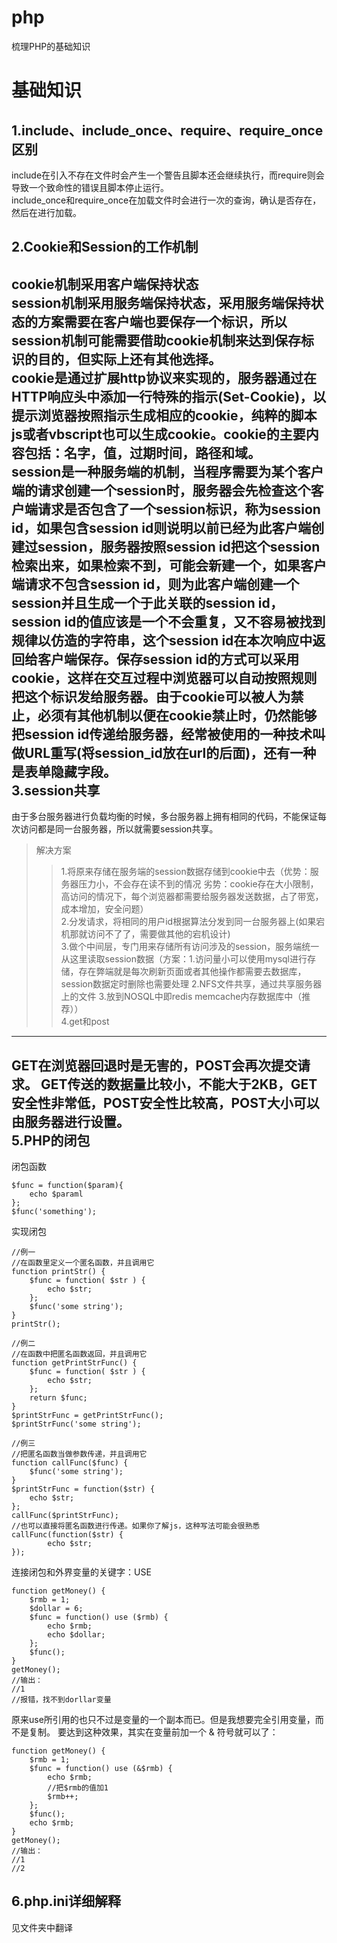 # php
梳理PHP的基础知识

基础知识
========
1.include、include_once、require、require_once区别
---------
include在引入不存在文件时会产生一个警告且脚本还会继续执行，而require则会导致一个致命性的错误且脚本停止运行。  
include_once和require_once在加载文件时会进行一次的查询，确认是否存在，然后在进行加载。

2.Cookie和Session的工作机制
----------
cookie机制采用客户端保持状态  
session机制采用服务端保持状态，采用服务端保持状态的方案需要在客户端也要保存一个标识，所以session机制可能需要借助cookie机制来达到保存标识的目的，但实际上还有其他选择。  
cookie是通过扩展http协议来实现的，服务器通过在HTTP响应头中添加一行特殊的指示(Set-Cookie)，以提示浏览器按照指示生成相应的cookie，纯粹的脚本js或者vbscript也可以生成cookie。cookie的主要内容包括：名字，值，过期时间，路径和域。  
session是一种服务端的机制，当程序需要为某个客户端的请求创建一个session时，服务器会先检查这个客户端请求是否包含了一个session标识，称为session id，如果包含session id则说明以前已经为此客户端创建过session，服务器按照session id把这个session检索出来，如果检索不到，可能会新建一个，如果客户端请求不包含session id，则为此客户端创建一个session并且生成一个于此关联的session id，session id的值应该是一个不会重复，又不容易被找到规律以仿造的字符串，这个session id在本次响应中返回给客户端保存。保存session id的方式可以采用cookie，这样在交互过程中浏览器可以自动按照规则把这个标识发给服务器。由于cookie可以被人为禁止，必须有其他机制以便在cookie禁止时，仍然能够把session id传递给服务器，经常被使用的一种技术叫做URL重写(将session_id放在url的后面)，还有一种是表单隐藏字段。  
3.session共享
---------------
由于多台服务器进行负载均衡的时候，多台服务器上拥有相同的代码，不能保证每次访问都是同一台服务器，所以就需要session共享。
>解决方案
>>1.将原来存储在服务端的session数据存储到cookie中去（优势：服务器压力小，不会存在读不到的情况 劣势：cookie存在大小限制，高访问的情况下，每个浏览器都需要给服务器发送数据，占了带宽，成本增加，安全问题）  
>>2.分发请求，将相同的用户id根据算法分发到同一台服务器上(如果宕机那就访问不了了，需要做其他的宕机设计)  
>>3.做个中间层，专门用来存储所有访问涉及的session，服务端统一从这里读取session数据（方案：1.访问量小可以使用mysql进行存储，存在弊端就是每次刷新页面或者其他操作都需要去数据库，session数据定时删除也需要处理 2.NFS文件共享，通过共享服务器上的文件 3.放到NOSQL中即redis memcache内存数据库中（推荐））  
4.get和post
--------------
GET在浏览器回退时是无害的，POST会再次提交请求。
GET传送的数据量比较小，不能大于2KB，GET安全性非常低，POST安全性比较高，POST大小可以由服务器进行设置。  
5.PHP的闭包
--------------
闭包函数  

	$func = function($param){
	    echo $paraml
	};
	$func('something');   

实现闭包  
 
	//例一
	//在函数里定义一个匿名函数，并且调用它
	function printStr() {
    	$func = function( $str ) {
        	echo $str;
    	};
    	$func('some string');
	}
	printStr();

	//例二
	//在函数中把匿名函数返回，并且调用它
	function getPrintStrFunc() {
    	$func = function( $str ) {
        	echo $str;
    	};
    	return $func;
	}
	$printStrFunc = getPrintStrFunc();
	$printStrFunc('some string');

	//例三
	//把匿名函数当做参数传递，并且调用它
	function callFunc($func) {
    	$func('some string');
	}
	$printStrFunc = function($str) {
    	echo $str;
	};
	callFunc($printStrFunc);
	//也可以直接将匿名函数进行传递。如果你了解js，这种写法可能会很熟悉
	callFunc(function($str) {
    		echo $str;
	});

连接闭包和外界变量的关键字：USE  

	function getMoney() {
    	$rmb = 1;
    	$dollar = 6;
    	$func = function() use ($rmb) {
        	echo $rmb;
        	echo $dollar;
    	};
    	$func();
	}
	getMoney();
	//输出：
	//1
	//报错，找不到dorllar变量  
原来use所引用的也只不过是变量的一个副本而已。但是我想要完全引用变量，而不是复制。 要达到这种效果，其实在变量前加一个 & 符号就可以了：  

	function getMoney() {
	    $rmb = 1;
	    $func = function() use (&$rmb) {
	        echo $rmb;
	        //把$rmb的值加1
	        $rmb++;
	    };
	    $func();
	    echo $rmb;
	}
	getMoney();
	//输出：
	//1
	//2  
6.php.ini详细解释  
-----------------------------
见文件夹中翻译